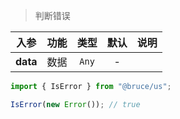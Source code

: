 > 判断错误

入参|功能|类型|默认|说明
:-:|:-:|:-:|:-:|-
**data**|数据|`Any`|-

```js
import { IsError } from "@bruce/us";

IsError(new Error()); // true
```